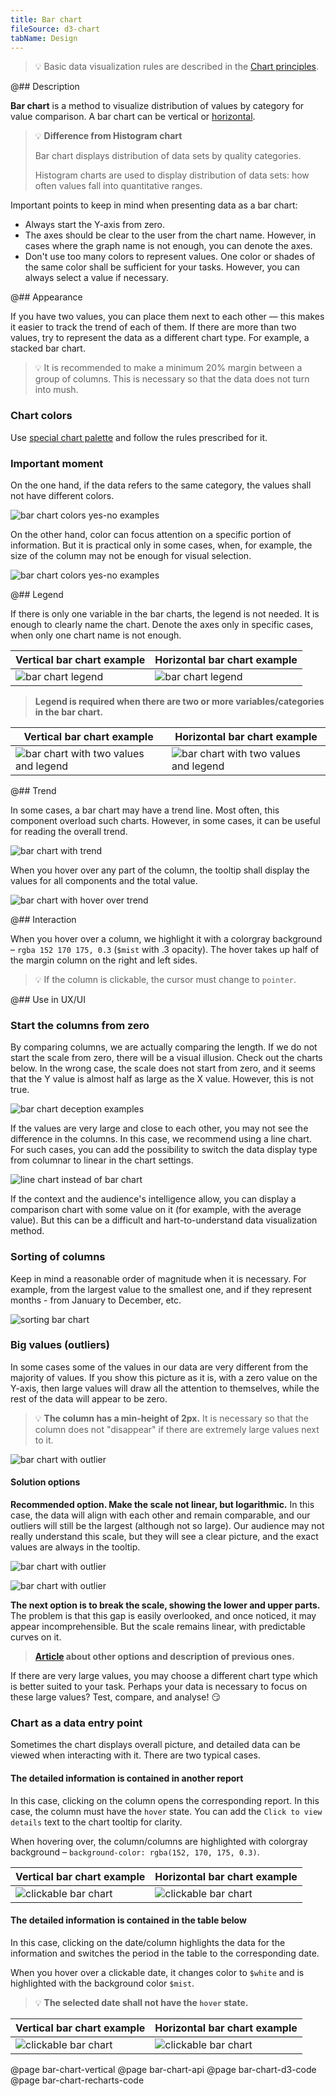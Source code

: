 ```yaml
---
title: Bar chart
fileSource: d3-chart
tabName: Design
---
```


> 💡 Basic data visualization rules are described in the [Chart principles](/data-display/chart/).

@## Description

**Bar chart** is a method to visualize distribution of values by category for value comparison. A bar chart can be vertical or [horizontal](/data-display/bar-horizontal/).

> 💡 **Difference from Histogram chart**
>
> Bar chart displays distribution of data sets by quality categories.
>
> Histogram charts are used to display distribution of data sets: how often values fall into quantitative ranges.

Important points to keep in mind when presenting data as a bar chart:

- Always start the Y-axis from zero.
- The axes should be clear to the user from the chart name. However, in cases where the graph name is not enough, you can denote the axes.
- Don't use too many colors to represent values. One color or shades of the same color shall be sufficient for your tasks. However, you can always select a value if necessary.

@## Appearance

If you have two values, you can place them next to each other — this makes it easier to track the trend of each of them. If there are more than two values, try to represent the data as a different chart type. For example, a stacked bar chart.

> 💡 It is recommended to make a minimum 20% margin between a group of columns. This is necessary so that the data does not turn into mush.

### Chart colors

Use [special chart palette](/style/palette/) and follow the rules prescribed for it.

### Important moment

On the one hand, if the data refers to the same category, the values shall not have different colors.

![bar chart colors yes-no examples](static/example-yes-no.png)

On the other hand, color can focus attention on a specific portion of information. But it is practical only in some cases, when, for example, the size of the column may not be enough for visual selection.

![bar chart colors yes-no examples](static/example-4.png)

@## Legend

If there is only one variable in the bar charts, the legend is not needed. It is enough to clearly name the chart. Denote the axes only in specific cases, when only one chart name is not enough.

| Vertical bar chart example             | Horizontal bar chart example                    |
| -------------------------------------- | ----------------------------------------------- |
| ![bar chart legend](static/legend.png) | ![bar chart legend](static/hor-bar-example.png) |

> **Legend is required when there are two or more variables/categories in the bar chart.**

| Vertical bar chart example                                      | Horizontal bar chart example                                   |
| --------------------------------------------------------------- | -------------------------------------------------------------- |
| ![bar chart with two values and legend](static/bar-chart-2.png) | ![bar chart with two values and legend](static/hor-legend.png) |

@## Trend

In some cases, a bar chart may have a trend line. Most often, this component overload such charts. However, in some cases, it can be useful for reading the overall trend.

![bar chart with trend](static/trend.png)

When you hover over any part of the column, the tooltip shall display the values for all components and the total value.

![bar chart with hover over trend](static/trend-hover.png)

@## Interaction

When you hover over a column, we highlight it with a colorgray background – `rgba 152 170 175, 0.3` (`$mist` with .3 opacity). The hover takes up half of the margin column on the right and left sides.

> 💡 If the column is clickable, the cursor must change to `pointer`.

@## Use in UX/UI

### Start the columns from zero

By comparing columns, we are actually comparing the length. If we do not start the scale from zero, there will be a visual illusion. Check out the charts below. In the wrong case, the scale does not start from zero, and it seems that the Y value is almost half as large as the X value. However, this is not true.

![bar chart deception examples](static/deception-yes-no.png)

If the values are very large and close to each other, you may not see the difference in the columns. In this case, we recommend using a line chart. For such cases, you can add the possibility to switch the data display type from columnar to linear in the chart settings.

![line chart instead of bar chart](static/example-2-yes-no.png)

If the context and the audience's intelligence allow, you can display a comparison chart with some value on it (for example, with the average value). But this can be a difficult and hart-to-understand data visualization method.

### Sorting of columns

Keep in mind a reasonable order of magnitude when it is necessary. For example, from the largest value to the smallest one, and if they represent months - from January to December, etc.

![sorting bar chart](static/sort-yes-no.png)

### Big values (outliers)

In some cases some of the values in our data are very different from the majority of values. If you show this picture as it is, with a zero value on the Y-axis, then large values will draw all the attention to themselves, while the rest of the data will appear to be zero.

> 💡 **The column has a min-height of 2px.** It is necessary so that the column does not "disappear" if there are extremely large values next to it.

![bar chart with outlier](static/outlier.png)

#### Solution options

**Recommended option. Make the scale not linear, but logarithmic.** In this case, the data will align with each other and remain comparable, and our outliers will still be the largest (although not so large). Our audience may not really understand this scale, but they will see a clear picture, and the exact values are always in the tooltip.

![bar chart with outlier](static/outlier-1.png)

![bar chart with outlier](static/type.png)

**The next option is to break the scale, showing the lower and upper parts.** The problem is that this gap is easily overlooked, and once noticed, it may appear incomprehensible. But the scale remains linear, with predictable curves on it.

> **[Article](https://tomhopper.me/2010/08/30/graphing-highly-skewed-data/) about other options and description of previous ones.**

If there are very large values, you may choose a different chart type which is better suited to your task. Perhaps your data is necessary to focus on these large values? Test, compare, and analyse! 😏

### Chart as a data entry point

Sometimes the chart displays overall picture, and detailed data can be viewed when interacting with it. There are two typical cases.

#### The detailed information is contained in another report

In this case, clicking on the column opens the corresponding report. In this case, the column must have the `hover` state. You can add the `Click to view details` text to the chart tooltip for clarity.

When hovering over, the column/columns are highlighted with colorgray background – `background-color: rgba(152, 170, 175, 0.3)`.

| Vertical bar chart example                     | Horizontal bar chart example                   |
| ---------------------------------------------- | ---------------------------------------------- |
| ![clickable bar chart](static/interactive.png) | ![clickable bar chart](static/hor-hover-3.png) |

#### The detailed information is contained in the table below

In this case, clicking on the date/column highlights the data for the information and switches the period in the table to the corresponding date.

When you hover over a clickable date, it changes color to `$white` and is highlighted with the background color `$mist`.

> 💡 **The selected date shall not have the `hover` state.**

| Vertical bar chart example                       | Horizontal bar chart example                          |
| ------------------------------------------------ | ----------------------------------------------------- |
| ![clickable bar chart](static/interactive-2.png) | ![clickable bar chart](static/hor-widget-example.png) |

@page bar-chart-vertical
@page bar-chart-api
@page bar-chart-d3-code
@page bar-chart-recharts-code

